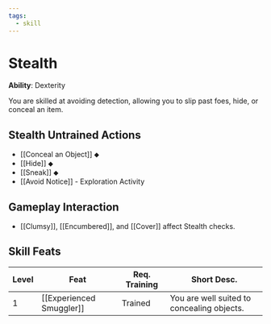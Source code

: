 ```yaml
---
tags:
  - skill
---
```

# Stealth

**Ability**: Dexterity

You are skilled at avoiding detection, allowing you to slip past foes, hide, or conceal an item.

## Stealth Untrained Actions

- [[Conceal an Object]] ⬥
- [[Hide]] ⬥
- [[Sneak]] ⬥
- [[Avoid Notice]] - Exploration Activity

## Gameplay Interaction

- [[Clumsy]], [[Encumbered]], and [[Cover]] affect Stealth checks.

## Skill Feats

| Level | Feat                     | Req. Training | Short Desc.                                |
| ----- | ------------------------ | ------------- | ------------------------------------------ |
| 1     | [[Experienced Smuggler]] | Trained       | You are well suited to concealing objects. |

